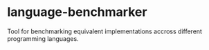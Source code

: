 # language-benchmarker
Tool for benchmarking equivalent implementations accross different programming languages. 
